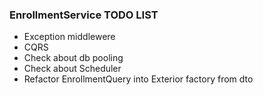 ### EnrollmentService TODO LIST

- Exception middlewere
- CQRS
- Check about db pooling
- Check about Scheduler
- Refactor EnrollmentQuery into Exterior factory from dto
